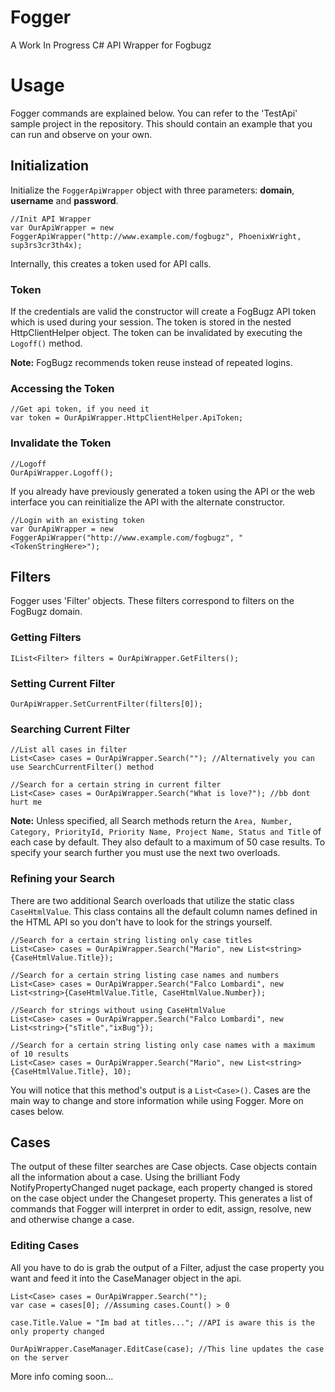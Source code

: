 # Fogger
A Work In Progress C# API Wrapper for Fogbugz

# Usage
Fogger commands are explained below. You can refer to the 'TestApi' sample project in the repository. This should contain an example that you can run and observe on your own.

## Initialization
Initialize the `FoggerApiWrapper` object with three parameters: **domain**, **username** and **password**.
```
//Init API Wrapper
var OurApiWrapper = new FoggerApiWrapper("http://www.example.com/fogbugz", PhoenixWright, sup3rs3cr3th4x);
```

Internally, this creates a token used for API calls.

### Token

If the credentials are valid the constructor will create a FogBugz API token which is used during your session. The token is stored in the nested HttpClientHelper object. The token can be invalidated by executing the `Logoff()` method. 

**Note:** FogBugz recommends token reuse instead of repeated logins.

### Accessing the Token

```
//Get api token, if you need it
var token = OurApiWrapper.HttpClientHelper.ApiToken;
```

### Invalidate the Token

```
//Logoff
OurApiWrapper.Logoff();
```
If you already have previously generated a token using the API or the web interface you can reinitialize the API with the alternate constructor.
```
//Login with an existing token
var OurApiWrapper = new FoggerApiWrapper("http://www.example.com/fogbugz", "<TokenStringHere>");
```
## Filters
Fogger uses 'Filter' objects. These filters correspond to filters on the FogBugz domain.

### Getting Filters

```
IList<Filter> filters = OurApiWrapper.GetFilters();
```

### Setting Current Filter

```
OurApiWrapper.SetCurrentFilter(filters[0]);
```

### Searching Current Filter

```
//List all cases in filter
List<Case> cases = OurApiWrapper.Search(""); //Alternatively you can use SearchCurrentFilter() method

//Search for a certain string in current filter
List<Case> cases = OurApiWrapper.Search("What is love?"); //bb dont hurt me
```
**Note:** Unless specified, all Search methods return the `Area, Number, Category, PriorityId, Priority Name, Project Name, Status and Title` of each case by default. They also default to a maximum of 50 case results. To specify your search further you must use the next two overloads.

### Refining your Search

There are two additional Search overloads that utilize the static class `CaseHtmlValue`. This class contains all the default column names defined in the HTML API so you don't have to look for the strings yourself.

```
//Search for a certain string listing only case titles
List<Case> cases = OurApiWrapper.Search("Mario", new List<string>{CaseHtmlValue.Title});

//Search for a certain string listing case names and numbers
List<Case> cases = OurApiWrapper.Search("Falco Lombardi", new List<string>{CaseHtmlValue.Title, CaseHtmlValue.Number});

//Search for strings without using CaseHtmlValue
List<Case> cases = OurApiWrapper.Search("Falco Lombardi", new List<string>{"sTitle","ixBug"});

//Search for a certain string listing only case names with a maximum of 10 results
List<Case> cases = OurApiWrapper.Search("Mario", new List<string>{CaseHtmlValue.Title}, 10);
```
You will notice that this method's output is a `List<Case>()`. Cases are the main way to change and store information while using Fogger. More on cases below.

## Cases
The output of these filter searches are Case objects. Case objects contain all the information about a case. Using the brilliant Fody NotifyPropertyChanged nuget package, each property changed is stored on the case object under the Changeset property. This generates a list of commands that Fogger will interpret in order to edit, assign, resolve, new and otherwise change a case.

### Editing Cases

All you have to do is grab the output of a Filter, adjust the case property you want and feed it into the CaseManager object in the api.
```
List<Case> cases = OurApiWrapper.Search("");
var case = cases[0]; //Assuming cases.Count() > 0

case.Title.Value = "Im bad at titles..."; //API is aware this is the only property changed

OurApiWrapper.CaseManager.EditCase(case); //This line updates the case on the server
```

More info coming soon...
